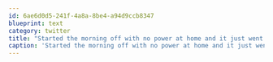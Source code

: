 ```yaml
---
id: 6ae6d0d5-241f-4a8a-8be4-a94d9ccb8347
blueprint: text
category: twitter
title: "Started the morning off with no power at home and it just went out again. @bchydro equipment doesn't appear to be rain proof"
caption: 'Started the morning off with no power at home and it just went out again. <span class="username username_linked">@<a href="https://twitter.com/bchydro" title="BC Hydro">bchydro</a></span> equipment doesn''t appear to be rain proof'
---
```

